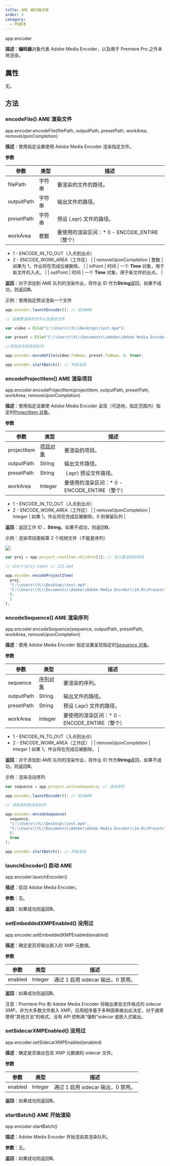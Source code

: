 ```yaml
---
title: AME 编码器对象
order: 3
category:
  - PR脚本
---
```


app.encoder

**描述**：**编码器**对象代表 Adobe Media Encoder，以及用于 Premiere Pro 之外本地渲染。

## 属性

无。

## 方法

### encodeFile() AME 渲染文件

app.encoder.encodeFile(filePath, outputPath, presetPath, workArea, removeUponCompletion)

**描述**：使用指定设置使用 Adob​​e Media Encoder 渲染指定文件。

**参数**

| 参数       | 类型   | 描述                                           |
| ---------- | ------ | ---------------------------------------------- |
| filePath   | 字符串 | 要渲染的文件的路径。                           |
| outputPath | 字符串 | 输出文件的路径。                               |
| presetPath | 字符串 | 预设 (.epr) 文件的路径。                       |
| workArea   | 整数   | 要使用的渲染区间：\* 0 - ENCODE_ENTIRE（整个） |

- 1 - ENCODE_IN_TO_OUT（入点到出点）
- 2 - ENCODE_WORK_AREA（工作区）
  |
  | removeUponCompletion | 整数 | 如果为 1，作业将在完成后被删除。 |
  | inPoint | 时间 | 一个 **Time** 对象，用于新文件的入点。 |
  | outPoint | 时间 | 一个 **Time** 对象，用于新文件的出点。 |

**返回**：对于添加到 AME 队列的渲染作业，将作业 ID 作为**String**返回，如果不成功，则返回**0**。

示例：使用指定预设渲染一个文件

```javascript
app.encoder.launchEncoder(); // 启动AME

// 设置要渲染的文件以及预设文件

var video = File("C:\\Users\\YL\\Desktop\\test.mp4");

var preset = File("C:\\Users\\YL\\Documents\\Adobe\\Adobe Media Encoder\\14.0\\Presets\\IG.epr");

//添加文件到渲染队列

app.encoder.encodeFile(video.fsNmae, preset.fsNmae, 0, true);

app.encoder.startBatch(); // 开始渲染
```

### encodeProjectItem() AME 渲染项目

app.encoder.encodeProjectItem(projectItem, outputPath, presetPath, workArea, removeUponCompletion)

**描述**：使用指定设置使 Adob​​e Media Encoder 呈现（可选地，指定范围内）指定的[ProjectItem 对象](https://ppro-scripting.docsforadobe.dev/item/projectitem.html#projectitem)。

**参数**

| 参数        | 类型                                                                                  | 描述                                           |
| ----------- | ------------------------------------------------------------------------------------- | ---------------------------------------------- |
| projectItem | [项目对象](https://ppro-scripting.docsforadobe.dev/item/projectitem.html#projectitem) | 要渲染的项目。                                 |
| outputPath  | String                                                                                | 输出文件路径。                                 |
| presetPath  | String                                                                                |  (.epr) 预设文件路径。                         |
| workArea    | Integer                                                                               | 要使用的渲染区间：\* 0 - ENCODE_ENTIRE（整个） |

- 1 - ENCODE_IN_TO_OUT（入点到出点）
- 2 - ENCODE_WORK_AREA（工作区）
  |
  | removeUponCompletion | Integer | 如果 1，作业将在完成后被删除。0 则保留队列 |

**返回**：返回工作 ID ，**String**，如果不成功，则返回**0**。

示例：渲染项目面板第 2 个视频文件（不能是序列）

![](https://cdn.yuelili.com/20211028151608.png)

```javascript
var proj = app.project.rootItem.children[1]; // 定义要渲染的项目

// alert(proj.name) // 123.mp4

app.encoder.encodeProjectItem(
  proj,
  "C:\\Users\\YL\\Desktop\\test.mp4",
  "C:\\Users\\YL\\Documents\\Adobe\\Adobe Media Encoder\\14.0\\Presets\\我的预设.epr",
  0,
  1
);
```

### encodeSequence() AME 渲染序列

app.encoder.encodeSequence(sequence, outputPath, presetPath, workArea, removeUponCompletion)

**描述**：使用 Adob​​e Media Encoder 指定设置呈现指定的[Sequence 对象](https://ppro-scripting.docsforadobe.dev/sequence/sequence.html#sequence)。

**参数**

| 参数       | 类型                                                                                | 描述                                           |
| ---------- | ----------------------------------------------------------------------------------- | ---------------------------------------------- |
| sequence   | [序列对象](https://ppro-scripting.docsforadobe.dev/sequence/sequence.html#sequence) | 要渲染的序列。                                 |
| outputPath | String                                                                              | 输出文件的路径。                               |
| presetPath | String                                                                              | 预设 (.epr) 文件的路径。                       |
| workArea   | Integer                                                                             | 要使用的渲染区间：\* 0 - ENCODE_ENTIRE（整个） |

- 1 - ENCODE_IN_TO_OUT（入点到出点）
- 2 - ENCODE_WORK_AREA（工作区）
  |
  | removeUponCompletion | Integer | 如果 1，作业将在完成后被删除。 |

**返回**：对于添加到 AME 队列的渲染作业，将作业 ID 作为**String**返回，如果不成功，则返回**0**。

示例：渲染活动序列

```javascript
var sequence = app.project.activeSequence; // 活动序列

app.encoder.launchEncoder(); // 启动AME

// 添加系列到渲染队列

app.encoder.encodeSequence(
  sequence,
  "C:\\Users\\YL\\Desktop\\test.mp4",
  "C:\\Users\\YL\\Documents\\Adobe\\Adobe Media Encoder\\14.0\\Presets\\MY Preset.epr",
  0,
  true
);

app.encoder.startBatch(); // 开始渲染
```

### launchEncoder() 启动 AME

app.encoder.launchEncoder()

**描述**：启动 Adob​​e Media Encoder。

**参数**：无。

**返回**：如果成功则返回**0**。

### setEmbeddedXMPEnabled() 没用过

app.encoder.setEmbeddedXMPEnabled(enabled)

**描述**：确定是否将输出嵌入的 XMP 元数据。

**参数**

| 参数    | 类型    | 描述                               |
| ------- | ------- | ---------------------------------- |
| enabled | Integer | 通过 1 启用 sidecar 输出，0 禁用。 |

**返回**：如果成功则返回**0**。

注意：Premiere Pro 和 Adob​​e Media Encoder 将输出某些文件格式的 sidecar XMP，并为大多数文件嵌入 XMP。应用程序基于多种因素做出此决定，对于通常使用“其他方法”的格式，没有 API 控制来“强制”sidecar 或嵌入式输出。

### setSidecarXMPEnabled() 没用过

app.encoder.setSidecarXMPEnabled(enabled)

**描述**：确定是否输出包含 XMP 元数据的 sidecar 文件。

**参数**

| 参数    | 类型    | 描述                               |
| ------- | ------- | ---------------------------------- |
| enabled | Integer | 通过 1 启用 sidecar 输出，0 禁用。 |

**返回**：如果成功则返回**0**。

### startBatch() AME 开始渲染

app.encoder.startBatch()

**描述**：Adob​​e Media Encoder 开始渲染其渲染队列。

**参数**：无。

**返回**：如果成功则返回**0**。
